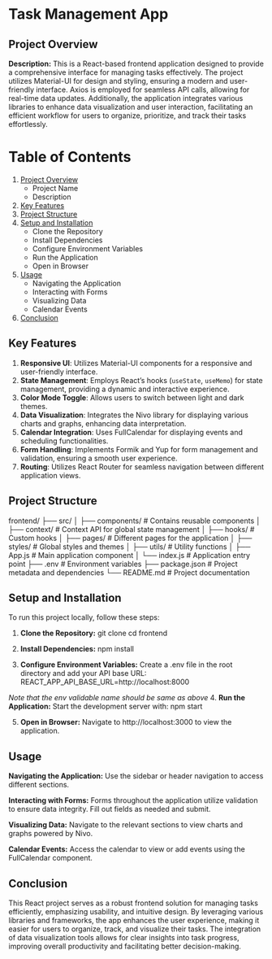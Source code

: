 # Task Management App

## Project Overview

**Description:**
This is a React-based frontend application designed to provide a comprehensive interface for managing tasks effectively. The project utilizes Material-UI for design and styling, ensuring a modern and user-friendly interface. Axios is employed for seamless API calls, allowing for real-time data updates. Additionally, the application integrates various libraries to enhance data visualization and user interaction, facilitating an efficient workflow for users to organize, prioritize, and track their tasks effortlessly.

# Table of Contents

1. [Project Overview](#project-overview)
   - Project Name
   - Description
2. [Key Features](#key-features)
3. [Project Structure](#project-structure)
4. [Setup and Installation](#setup-and-installation)
   - Clone the Repository
   - Install Dependencies
   - Configure Environment Variables
   - Run the Application
   - Open in Browser
5. [Usage](#usage)
   - Navigating the Application
   - Interacting with Forms
   - Visualizing Data
   - Calendar Events
6. [Conclusion](#conclusion)

## Key Features

1. **Responsive UI**: Utilizes Material-UI components for a responsive and user-friendly interface.
2. **State Management**: Employs React’s hooks (`useState`, `useMemo`) for state management, providing a dynamic and interactive experience.
3. **Color Mode Toggle**: Allows users to switch between light and dark themes.
4. **Data Visualization**: Integrates the Nivo library for displaying various charts and graphs, enhancing data interpretation.
5. **Calendar Integration**: Uses FullCalendar for displaying events and scheduling functionalities.
6. **Form Handling**: Implements Formik and Yup for form management and validation, ensuring a smooth user experience.
7. **Routing**: Utilizes React Router for seamless navigation between different application views.

## Project Structure

frontend/
├── src/
│ ├── components/ # Contains reusable components
│ ├── context/ # Context API for global state management
│ ├── hooks/ # Custom hooks
│ ├── pages/ # Different pages for the application
│ ├── styles/ # Global styles and themes
│ ├── utils/ # Utility functions
│ ├── App.js # Main application component
│ └── index.js # Application entry point
├── .env # Environment variables
├── package.json # Project metadata and dependencies
└── README.md # Project documentation

## Setup and Installation

To run this project locally, follow these steps:

1. **Clone the Repository:**
   git clone <repository-url>
   cd frontend

2. **Install Dependencies:**
   npm install

3. **Configure Environment Variables:**
   Create a .env file in the root directory and add your API base URL:
   REACT_APP_API_BASE_URL=http://localhost:8000

_Note that the env validable name should be same as above_ 4. **Run the Application:**
Start the development server with:
npm start

5. **Open in Browser:**
   Navigate to http://localhost:3000 to view the application.

## Usage

**Navigating the Application:** Use the sidebar or header navigation to access different sections.

**Interacting with Forms:** Forms throughout the application utilize validation to ensure data integrity. Fill out fields as needed and submit.

**Visualizing Data:** Navigate to the relevant sections to view charts and graphs powered by Nivo.

**Calendar Events:** Access the calendar to view or add events using the FullCalendar component.

## Conclusion

This React project serves as a robust frontend solution for managing tasks efficiently, emphasizing usability, and intuitive design. By leveraging various libraries and frameworks, the app enhances the user experience, making it easier for users to organize, track, and visualize their tasks. The integration of data visualization tools allows for clear insights into task progress, improving overall productivity and facilitating better decision-making.
